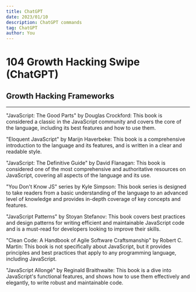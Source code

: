 ```yaml
---
title: ChatGPT
date: 2023/01/10
description: ChatGPT commands
tag: ChatGPT
author: You
---
```


# 104 Growth Hacking Swipe (ChatGPT)

## Growth Hacking Frameworks

---

"JavaScript: The Good Parts" by Douglas Crockford: This book is considered a classic in the JavaScript community and covers the core of the language, including its best features and how to use them.

"Eloquent JavaScript" by Marijn Haverbeke: This book is a comprehensive introduction to the language and its features, and is written in a clear and readable style.

"JavaScript: The Definitive Guide" by David Flanagan: This book is considered one of the most comprehensive and authoritative resources on JavaScript, covering all aspects of the language and its use.

"You Don't Know JS" series by Kyle Simpson: This book series is designed to take readers from a basic understanding of the language to an advanced level of knowledge and provides in-depth coverage of key concepts and features.

"JavaScript Patterns" by Stoyan Stefanov: This book covers best practices and design patterns for writing efficient and maintainable JavaScript code and is a must-read for developers looking to improve their skills.

"Clean Code: A Handbook of Agile Software Craftsmanship" by Robert C. Martin: This book is not specifically about JavaScript, but it provides principles and best practices that apply to any programming language, including JavaScript.

"JavaScript Allongé" by Reginald Braithwaite: This book is a dive into JavaScript's functional features, and shows how to use them effectively and elegantly, to write robust and maintainable code.
